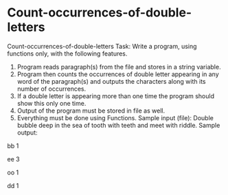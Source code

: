 # Count-occurrences-of-double-letters
Count-occurrences-of-double-letters
Task:  Write a program, using functions only, with the following features.
1.	Program reads paragraph(s) from the file and stores in a string variable.
2.	Program then counts the occurrences of double letter appearing in any word of the paragraph(s) and outputs the characters along with its number of occurrences.
3.	If a double letter is appearing more than one time the program should show this only one time.
4.	Output of the program must be stored in file as well.
5.	Everything must be done using Functions.
Sample input (file): 
Double bubble deep in the sea of tooth with teeth and meet with riddle. 
Sample output: 

bb	1

ee	3

oo	1

dd	1
